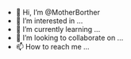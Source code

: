 - 👋 Hi, I’m @MotherBorther
- 👀 I’m interested in ...
- 🌱 I’m currently learning ...
- 💞️ I’m looking to collaborate on ...
- 📫 How to reach me ...

<!---
MotherBorther/MotherBorther is a ✨ special ✨ repository because its `README.md` (this file) appears on your GitHub profile.
You can click the Preview link to take a look at your changes.
--->
